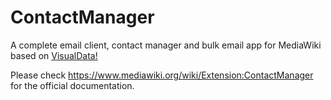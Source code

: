 # ContactManager

A complete email client, contact manager and bulk email app for MediaWiki based on [VisualData!](https://www.mediawiki.org/wiki/Extension:VisualData)

Please check https://www.mediawiki.org/wiki/Extension:ContactManager for the official documentation.

